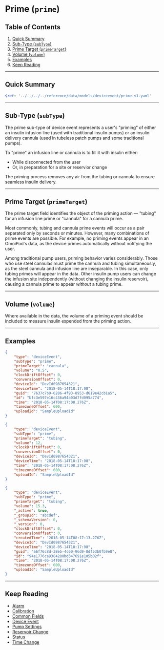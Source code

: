 <!-- omit in toc -->
# Prime (`prime`)

<!-- omit in toc -->
## Table of Contents

1. [Quick Summary](#quick-summary)
2. [Sub-Type (`subType`)](#sub-type-subtype)
3. [Prime Target (`primeTarget`)](#prime-target-primetarget)
4. [Volume (`volume`)](#volume-volume)
5. [Examples](#examples)
6. [Keep Reading](#keep-reading)

---

## Quick Summary

```yaml json_schema
$ref: '../../../../reference/data/models/deviceevent/prime.v1.yaml'
```

---

## Sub-Type (`subType`)

The prime sub-type of device event represents a user's "priming" of either an insulin infusion line (used with traditional insulin pumps) or an insulin delivery cannula (used in tubeless patch pumps and some traditional pumps).

To "prime" an infusion line or cannula is to fill it with insulin either:

* While disconnected from the user
* Or, in preparation for a site or reservior change

The priming process removes any air from the tubing or cannula to ensure seamless insulin delivery.

---

## Prime Target (`primeTarget`)

The prime target field identifies the object of the priming action — "tubing" for an infusion line prime or "cannula" for a cannula prime.

Most commonly, tubing and cannula prime events will occur as a pair separated only by seconds or minutes. However, many combinations of prime events are possible. For example, no priming events appear in an  OmniPod's data, as the device primes automatically without notifying the user.

Among traditional pump users, priming behavior varies considerably. Those who use steel cannulas must prime the cannula and tubing simultaneously, as the steel cannula and infusion line are inseparable. In this case, only tubing primes will appear in the data. Other insulin pump users can change the infusion site independently (without changing the insulin reservoir), causing a cannula prime to appear *without* a tubing prime.

---

## Volume (`volume`)

Where available in the data, the volume of a priming event should be included to measure insulin expended from the priming action.

---

## Examples

```json title="Example (client)" lineNumbers=true
{
    "type": "deviceEvent",
    "subType": "prime",
    "primeTarget": "cannula",
    "volume": "0.5",
    "clockDriftOffset": 0,
    "conversionOffset": 0,
    "deviceId": "DevId0987654321",
    "deviceTime": "2018-05-14T18:17:08",
    "guid": "7637c7b9-6286-4f93-8953-d619e42cb1a5",
    "id": "bfc3e597e16c436a94a03d7fd095a774",
    "time": "2018-05-14T08:17:08.276Z",
    "timezoneOffset": 600,
    "uploadId": "SampleUploadId"
}
```

```json title="Example (ingestion)" lineNumbers=true
{
    "type": "deviceEvent",
    "subType": "prime",
    "primeTarget": "tubing",
    "volume": 12,
    "clockDriftOffset": 0,
    "conversionOffset": 0,
    "deviceId": "DevId0987654321",
    "deviceTime": "2018-05-14T18:17:08",
    "time": "2018-05-14T08:17:08.276Z",
    "timezoneOffset": 600,
    "uploadId": "SampleUploadId"
}
```

```json title="Example (storage)" lineNumbers=true
{
    "type": "deviceEvent",
    "subType": "prime",
    "primeTarget": "tubing",
    "volume": 15.3,
    "_active": true,
    "_groupId": "abcdef",
    "_schemaVersion": 0,
    "_version": 0,
    "clockDriftOffset": 0,
    "conversionOffset": 0,
    "createdTime": "2018-05-14T08:17:13.276Z",
    "deviceId": "DevId0987654321",
    "deviceTime": "2018-05-14T18:17:08",
    "guid": "a6f76c8d-38e5-4c60-96d9-8df53b0fb9e8",
    "id": "94e1776ca9384280bd347691e105b02f",
    "time": "2018-05-14T08:17:08.276Z",
    "timezoneOffset": 600,
    "uploadId": "SampleUploadId"
}
```

---

## Keep Reading

* [Alarm](./alarm.md)
* [Calibration](./calibration.md)
* [Common Fields](../../common-fields.md)
* [Device Event](../device-event.md)
* [Pump Settings](../pump-settings.md)
* [Reservoir Change](./reservoir-change.md)
* [Status](./status.md)
* [Time Change](./time-change.md)
